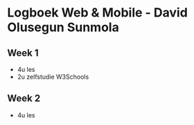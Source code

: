 # Logboek Web & Mobile - David Olusegun Sunmola

## Week 1
- 4u les  
- 2u zelfstudie W3Schools
## Week 2
- 4u les
